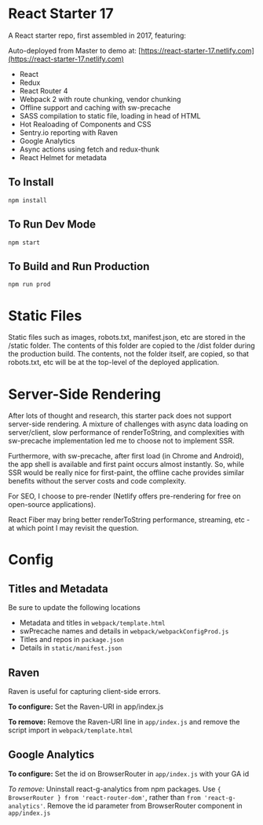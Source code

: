 # React Starter 17

A React starter repo, first assembled in 2017, featuring:

Auto-deployed from Master to demo at: [https://react-starter-17.netlify.com](https://react-starter-17.netlify.com)

- React
- Redux
- React Router 4
- Webpack 2 with route chunking, vendor chunking
- Offline support and caching with sw-precache
- SASS compilation to static file, loading in head of HTML
- Hot Realoading of Components and CSS
- Sentry.io reporting with Raven
- Google Analytics
- Async actions using fetch and redux-thunk
- React Helmet for metadata

## To Install

```
npm install
```

## To Run Dev Mode

```
npm start
```

## To Build and Run Production 

```
npm run prod
```

# Static Files

Static files such as images, robots.txt, manifest.json, etc are stored in the /static folder. The contents of this folder are copied to the /dist folder during the production build. The contents, not the folder itself, are copied, so that robots.txt, etc will be at the top-level of the deployed application.

# Server-Side Rendering
After lots of thought and research, this starter pack does not support server-side rendering. A mixture of challenges with async data loading on server/client, slow performance of renderToString, and complexities with sw-precache implementation led me to choose not to implement SSR. 

Furthermore, with sw-precache, after first load (in Chrome and Android), the app shell is available and first paint occurs almost instantly. So, while SSR would be really nice for first-paint, the offline cache provides similar benefits without the server costs and code complexity.

For SEO, I choose to pre-render (Netlify offers pre-rendering for free on open-source applications).

React Fiber may bring better renderToString performance, streaming, etc - at which point I may revisit the question. 

# Config

## Titles and Metadata
Be sure to update the following locations

- Metadata and titles in `webpack/template.html`
- swPrecache names and details in `webpack/webpackConfigProd.js`
- Titles and repos in `package.json`
- Details in `static/manifest.json`


## Raven

Raven is useful for capturing client-side errors.

**To configure:** Set the Raven-URI in app/index.js

**To remove:** Remove the Raven-URI line in `app/index.js` and remove the script import in `webpack/template.html`

## Google Analytics

**To configure:** Set the id on BrowserRouter in `app/index.js` with your GA id

*To remove:* Uninstall react-g-analytics from npm packages. Use `{ BrowserRouter } from 'react-router-dom'`, rather than `from 'react-g-analytics'`. Remove the id parameter from BrowserRouter component in `app/index.js`
